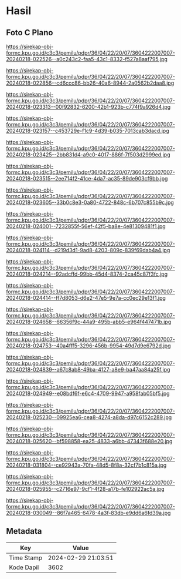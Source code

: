 # Hasil

## Foto C Plano

https://sirekap-obj-formc.kpu.go.id/c3c3/pemilu/pdpr/36/04/22/20/07/3604222007007-20240218-022526--a0c243c2-faa5-43c1-8332-f527a8aaf795.jpg

https://sirekap-obj-formc.kpu.go.id/c3c3/pemilu/pdpr/36/04/22/20/07/3604222007007-20240218-022856--cd6ccc86-bb26-40a6-8944-2a0562b2daa8.jpg

https://sirekap-obj-formc.kpu.go.id/c3c3/pemilu/pdpr/36/04/22/20/07/3604222007007-20240218-023313--00f92832-6200-42b1-923b-c774f9a926d4.jpg

https://sirekap-obj-formc.kpu.go.id/c3c3/pemilu/pdpr/36/04/22/20/07/3604222007007-20240218-023157--c453729e-f1c9-4d39-b035-7013cab3dacd.jpg

https://sirekap-obj-formc.kpu.go.id/c3c3/pemilu/pdpr/36/04/22/20/07/3604222007007-20240218-023425--2bb831d4-a9c0-4017-886f-7f503d2999ed.jpg

https://sirekap-obj-formc.kpu.go.id/c3c3/pemilu/pdpr/36/04/22/20/07/3604222007007-20240218-023515--2ee714f2-41ce-4da7-ac35-89de903cf9bb.jpg

https://sirekap-obj-formc.kpu.go.id/c3c3/pemilu/pdpr/36/04/22/20/07/3604222007007-20240218-023605--33b0c8e3-0a80-4722-848c-6b707c855b9c.jpg

https://sirekap-obj-formc.kpu.go.id/c3c3/pemilu/pdpr/36/04/22/20/07/3604222007007-20240218-024001--7232855f-56ef-42f5-ba8e-4e81309481f1.jpg

https://sirekap-obj-formc.kpu.go.id/c3c3/pemilu/pdpr/36/04/22/20/07/3604222007007-20240218-024114--d219d3d1-9ad8-4203-809c-839f69dab4a4.jpg

https://sirekap-obj-formc.kpu.go.id/c3c3/pemilu/pdpr/36/04/22/20/07/3604222007007-20240218-024214--92adcffd-99bb-45d4-8374-2ca45c87f3fc.jpg

https://sirekap-obj-formc.kpu.go.id/c3c3/pemilu/pdpr/36/04/22/20/07/3604222007007-20240218-024414--ff7d8053-d6e2-47e5-9e7a-cc0ec29e13f1.jpg

https://sirekap-obj-formc.kpu.go.id/c3c3/pemilu/pdpr/36/04/22/20/07/3604222007007-20240218-024658--66356f9c-44a9-495b-abb5-e964f447471b.jpg

https://sirekap-obj-formc.kpu.go.id/c3c3/pemilu/pdpr/36/04/22/20/07/3604222007007-20240218-024753--40a4fff5-3296-456b-9954-49d7d9e6792d.jpg

https://sirekap-obj-formc.kpu.go.id/c3c3/pemilu/pdpr/36/04/22/20/07/3604222007007-20240218-024839--a67c8ab8-49ba-4127-a8e9-ba47aa84a25f.jpg

https://sirekap-obj-formc.kpu.go.id/c3c3/pemilu/pdpr/36/04/22/20/07/3604222007007-20240218-024949--e08bdf6f-e6c4-4709-9947-a958fab05bf5.jpg

https://sirekap-obj-formc.kpu.go.id/c3c3/pemilu/pdpr/36/04/22/20/07/3604222007007-20240218-025230--09925ea6-cea8-4274-a8da-d97c6152c289.jpg

https://sirekap-obj-formc.kpu.go.id/c3c3/pemilu/pdpr/36/04/22/20/07/3604222007007-20240218-025620--bf598858-ea25-4833-a6bb-47343f688e20.jpg

https://sirekap-obj-formc.kpu.go.id/c3c3/pemilu/pdpr/36/04/22/20/07/3604222007007-20240218-031804--ce92943a-70fa-48d5-8f8a-32cf7b1c815a.jpg

https://sirekap-obj-formc.kpu.go.id/c3c3/pemilu/pdpr/36/04/22/20/07/3604222007007-20240218-025955--c2716e97-9cf1-4f28-a17b-fe102922ac5a.jpg

https://sirekap-obj-formc.kpu.go.id/c3c3/pemilu/pdpr/36/04/22/20/07/3604222007007-20240218-030049--86f7a465-6478-4a3f-83db-e9dd6a6fd39a.jpg


## Metadata

| Key        | Value               |
| ---------- | ------------------- |
| Time Stamp | 2024-02-29 21:03:51 |
| Kode Dapil | 3602                |



